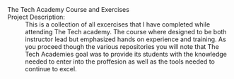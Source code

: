 <dl>
  <dt>The Tech Academy Course and Exercises</dt>

  <dt>Project Description:</dt>
  <dd>This is a collection of all excercises that I have completed while attending The Tech academy. The course where designed to be both instructor lead but emphasized hands on experience and training.
  As you proceed though the various repositories you will note that The Tech Academies goal was to provide its students with the knowledge needed to enter into the proffesion as well as the tools needed
  to continue to excel.
 
</dl>
